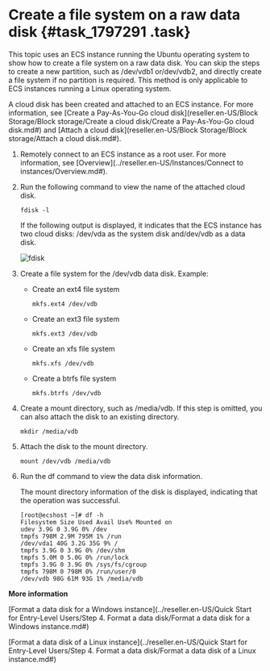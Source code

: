 # Create a file system on a raw data disk {#task_1797291 .task}

This topic uses an ECS instance running the Ubuntu operating system to show how to create a file system on a raw data disk. You can skip the steps to create a new partition, such as /dev/vdb1 or/dev/vdb2, and directly create a file system if no partition is required. This method is only applicable to ECS instances running a Linux operating system.

A cloud disk has been created and attached to an ECS instance. For more information, see [Create a Pay-As-You-Go cloud disk](reseller.en-US/Block Storage/Block storage/Create a cloud disk/Create a Pay-As-You-Go cloud disk.md#) and [Attach a cloud disk](reseller.en-US/Block Storage/Block storage/Attach a cloud disk.md#).

1.  Remotely connect to an ECS instance as a root user. For more information, see [Overview](../reseller.en-US/Instances/Connect to instances/Overview.md#).
2.  Run the following command to view the name of the attached cloud disk. 

    ``` {#codeblock_qds_oex_0m3}
    fdisk -l 
    ```

    If the following output is displayed, it indicates that the ECS instance has two cloud disks: /dev/vda as the system disk and/dev/vdb as a data disk.

    ![fdisk](http://static-aliyun-doc.oss-cn-hangzhou.aliyuncs.com/assets/img/1423208/156860252456567_en-US.png)

3.  Create a file system for the /dev/vdb data disk. Example: 
    -   Create an ext4 file system

        ``` {#codeblock_vhu_336_589}
        mkfs.ext4 /dev/vdb
        ```

    -   Create an ext3 file system

        ``` {#codeblock_5e0_mhr_j52}
        mkfs.ext3 /dev/vdb
        ```

    -   Create an xfs file system

        ``` {#codeblock_hpv_m7l_ezh}
        mkfs.xfs /dev/vdb
        ```

    -   Create a btrfs file system

        ``` {#codeblock_zqb_qbm_fbe}
        mkfs.btrfs /dev/vdb
        ```

4.  Create a mount directory, such as /media/vdb. If this step is omitted, you can also attach the disk to an existing directory.

    ``` {#codeblock_g3q_sw2_6rh}
    mkdir /media/vdb
    ```

5.  Attach the disk to the mount directory. 

    ``` {#codeblock_c9k_s28_j0g}
    mount /dev/vdb /media/vdb
    ```

6.  Run the df command to view the data disk information. 

    The mount directory information of the disk is displayed, indicating that the operation was successful.

    ``` {#codeblock_h2v_feq_0xt .lanuage-shell}
    [root@ecshost ~]# df -h
    Filesystem Size Used Avail Use% Mounted on
    udev 3.9G 0 3.9G 0% /dev
    tmpfs 798M 2.9M 795M 1% /run
    /dev/vda1 40G 3.2G 35G 9% /
    tmpfs 3.9G 0 3.9G 0% /dev/shm
    tmpfs 5.0M 0 5.0G 0% /run/lock
    tmpfs 3.9G 0 3.9G 0% /sys/fs/cgroup
    tmpfs 798M 0 798M 0% /run/user/0
    /dev/vdb 98G 61M 93G 1% /media/vdb
    ```


**More information**  


[Format a data disk for a Windows instance](../reseller.en-US/Quick Start for Entry-Level Users/Step 4. Format a data disk/Format a data disk for a Windows instance.md#)

[Format a data disk of a Linux instance](../reseller.en-US/Quick Start for Entry-Level Users/Step 4. Format a data disk/Format a data disk of a Linux instance.md#)

